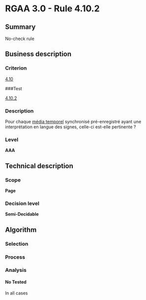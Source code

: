 # RGAA 3.0 -  Rule 4.10.2

## Summary

No-check rule

## Business description

### Criterion

[4.10](http://references.modernisation.gouv.fr/referentiel-technique-0#crit-4-10)

###Test

[4.10.2](http://disic.github.io/rgaa_referentiel_en/RGAA3.0_Criteria_English_version_v1.html#test-4-10-2)

### Description

Pour chaque <a href="http://references.modernisation.gouv.fr/referentiel-technique-0#mMediaTemp">m&eacute;dia temporel</a> synchronis&eacute; pr&eacute;-enregistr&eacute; ayant une interpr&eacute;tation en langue des signes, celle-ci est-elle pertinente ?

### Level

**AAA**

## Technical description

### Scope

**Page**

### Decision level

**Semi-Decidable**

## Algorithm

### Selection

### Process

### Analysis

#### No Tested 

In all cases
